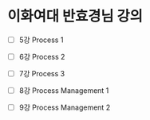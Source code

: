 # 이화여대 반효경님 강의

- [ ] 5강 Process 1
- [ ] 6강 Process 2
- [ ] 7강 Process 3
- [ ] 8강 Process Management 1
- [ ] 9강 Process Management 2

